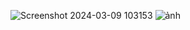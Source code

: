 ![Screenshot 2024-03-09 103153](https://github.com/LDV-SpaceK/PicoCTF2024-Team/assets/166141299/aa9c4090-6fe6-4377-ad6b-e5b090c0d032)
![ảnh](https://www.facebook.com/photo/?fbid=1092164502063624&set=a.107063953907022)
